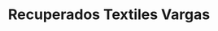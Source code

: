 ---
title: "Recuperados Textiles Vargas"
url: /huetor-tajar/recuperados-textiles-vargas/
shop: Textil
---